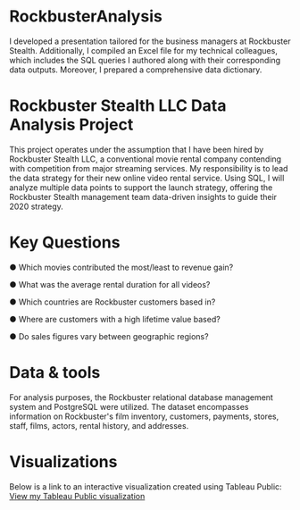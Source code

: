 # RockbusterAnalysis
I developed a presentation tailored for the business managers at Rockbuster Stealth. Additionally, I compiled an Excel file for my technical colleagues, which includes the SQL queries I authored along with their corresponding data outputs. Moreover, I prepared a comprehensive data dictionary.

# Rockbuster Stealth LLC Data Analysis Project
This project operates under the assumption that I have been hired by Rockbuster Stealth LLC, a conventional movie rental company contending with competition from major streaming services. My responsibility is to lead the data strategy for their new online video rental service. Using SQL, I will analyze multiple data points to support the launch strategy, offering the Rockbuster Stealth management team data-driven insights to guide their 2020 strategy.

# Key Questions 

● Which movies contributed the most/least to revenue gain?

● What was the average rental duration for all videos?

● Which countries are Rockbuster customers based in?

● Where are customers with a high lifetime value based?

● Do sales figures vary between geographic regions?

# Data & tools 
For analysis purposes, the Rockbuster relational database management system and PostgreSQL were utilized. The dataset encompasses information on Rockbuster's film inventory, customers, payments, stores, staff, films, actors, rental history, and addresses.

# Visualizations
Below is a link to an interactive visualization created using Tableau Public:
[View my Tableau Public visualization](https://public.tableau.com/app/profile/juan.carlos.coronado.orrego/viz/RockbusterRevenueandCustomerbyCountry/Dashboard1?publish=yes)

